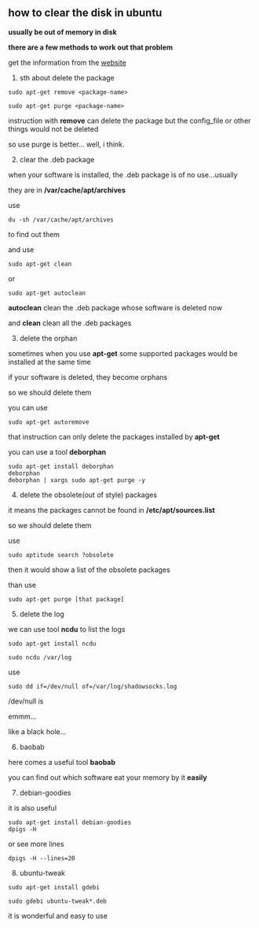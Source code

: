 ## how to clear the disk in ubuntu

**usually be out of memory in disk**

**there are a few methods to work out that problem**

get the information from the [website](https://www.linuxdashen.com/debianubuntu%E6%B8%85%E7%90%86%E7%A1%AC%E7%9B%98%E7%A9%BA%E9%97%B4%E7%9A%848%E4%B8%AA%E6%8A%80%E5%B7%A7)

1. sth about delete the package

```
sudo apt-get remove <package-name>

sudo apt-get purge <package-name>
```
instruction with **remove** can delete the package but the config_file or other things would not be deleted

so use purge is better... well, i think.

2. clear the .deb package

when your software is installed, the .deb package is of no use...usually

they are in **/var/cache/apt/archives**

use 
```
du -sh /var/cache/apt/archives
```
to find out them

and use 
```
sudo apt-get clean
```
or
```
sudo apt-get autoclean
```
**autoclean** clean the .deb package whose software is deleted now

and **clean** clean all the .deb packages

3. delete the orphan

sometimes when you use **apt-get** some supported packages would be installed at the same time

if your software is deleted, they become orphans

so we should delete them

you can use
```
sudo apt-get autoremove
```
that instruction can only delete the packages installed by **apt-get**

you can use a tool **deborphan**
```
sudo apt-get install deborphan
deborphan
deborphan | xargs sudo apt-get purge -y
```

4. delete the obsolete(out of style) packages

it means the packages cannot be found in **/etc/apt/sources.list**

so we should delete them

use 
```
sudo aptitude search ?obsolete
```
then it would show a list of the obsolete packages

than use 
```
sudo apt-get purge [that package]
```

5. delete the log

we can use tool **ncdu** to list the logs 

```
sudo apt-get install ncdu

sudo ncdu /var/log

```
use 
```
sudo dd if=/dev/null of=/var/log/shadowsocks.log
```
/dev/null is 

emmm...

like a black hole...

6. baobab

here comes a useful tool **baobab**

you can find out which software eat your memory by it **easily**

7. debian-goodies

it is also useful

```
sudo apt-get install debian-goodies
dpigs -H
```

or see more lines

```
dpigs -H --lines=20
```

8. ubuntu-tweak
```
sudo apt-get install gdebi

sudo gdebi ubuntu-tweak*.deb
```

it is wonderful and easy to use




